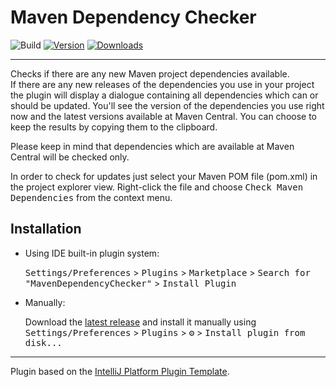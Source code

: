 # Maven Dependency Checker

![Build](https://github.com/mwalter/MavenDependencyChecker/workflows/Build/badge.svg)
[![Version](https://img.shields.io/jetbrains/plugin/v/18525.svg)](https://plugins.jetbrains.com/plugin/18525)
[![Downloads](https://img.shields.io/jetbrains/plugin/d/18525.svg)](https://plugins.jetbrains.com/plugin/18525)

---
<!-- Plugin description -->
Checks if there are any new Maven project dependencies available.</br>
If there are any new releases of the dependencies you use in your project the plugin will display a dialogue containing
all dependencies which can or should be updated. You'll see the version of the dependencies you use right now and the
latest versions available at Maven Central. You can choose to keep the results by copying them to the clipboard.

Please keep in mind that dependencies which are available at Maven Central will be checked only.

In order to check for updates just select your Maven POM file (pom.xml) in the project explorer view.
Right-click the file and choose <kbd>Check Maven Dependencies</kbd> from the context menu.
<!-- Plugin description end -->

## Installation

- Using IDE built-in plugin system:
  
  <kbd>Settings/Preferences</kbd> > <kbd>Plugins</kbd> > <kbd>Marketplace</kbd> > <kbd>Search for "MavenDependencyChecker"</kbd> >
  <kbd>Install Plugin</kbd>
  
- Manually:

  Download the [latest release](https://github.com/mwalter/MavenDependencyChecker/releases/latest) and install it manually using
  <kbd>Settings/Preferences</kbd> > <kbd>Plugins</kbd> > <kbd>⚙️</kbd> > <kbd>Install plugin from disk...</kbd>


---
Plugin based on the [IntelliJ Platform Plugin Template][template].

[template]: https://github.com/JetBrains/intellij-platform-plugin-template
